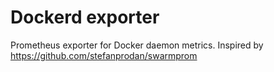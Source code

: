 # Dockerd exporter

Prometheus exporter for Docker daemon metrics. Inspired by https://github.com/stefanprodan/swarmprom